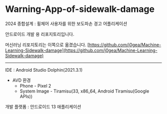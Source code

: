 # Warning-App-of-sidewalk-damage
2024 종합설계 : 휠체어 사용자를 위한 보도파손 경고 어플리케이션

안드로이드 개발 용 리포지토리입니다. 

머신러닝 리포지토리는 이쪽으로 옮겼습니다. [https://github.com/j0gea/Machine-Learning-Sidewalk-damage](https://github.com/j0gea/Machine-Learning-Sidewalk-damage)

- - -

IDE : Android Studio Dolphin(2021.3.1)
- AVD 환경
    - Phone - Pixel 2
    - System Image - Tiramisu(33, x86_64, Android Tiramisu(Google APIs))

개발 플랫폼 : 안드로이드 13 애플리케이션
